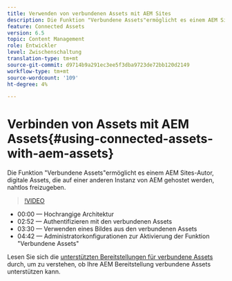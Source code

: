 ```yaml
---
title: Verwenden von verbundenen Assets mit AEM Sites
description: Die Funktion "Verbundene Assets"ermöglicht es einem AEM Sites-Autor, digitale Assets, die auf einer anderen Instanz von AEM gehostet werden, nahtlos freizugeben.
feature: Connected Assets
version: 6.5
topic: Content Management
role: Entwickler
level: Zwischenschaltung
translation-type: tm+mt
source-git-commit: d9714b9a291ec3ee5f3dba9723de72bb120d2149
workflow-type: tm+mt
source-wordcount: '109'
ht-degree: 4%

---
```



# Verbinden von Assets mit AEM Assets{#using-connected-assets-with-aem-assets}

Die Funktion &quot;Verbundene Assets&quot;ermöglicht es einem AEM Sites-Autor, digitale Assets, die auf einer anderen Instanz von AEM gehostet werden, nahtlos freizugeben.

>[!VIDEO](https://video.tv.adobe.com/v/26060?quality=12&learn=on)

* 00:00 — Hochrangige Architektur
* 02:52 — Authentifizieren mit den verbundenen Assets
* 03:30 — Verwenden eines Bildes aus den verbundenen Assets
* 04:42 — Administratorkonfigurationen zur Aktivierung der Funktion &quot;Verbundene Assets&quot;

Lesen Sie sich die [unterstützten Bereitstellungen für verbundene Assets](https://docs.adobe.com/content/help/en/experience-manager-65/assets/using/use-assets-across-connected-assets-instances.html#prerequisites) durch, um zu verstehen, ob Ihre AEM Bereitstellung verbundene Assets unterstützen kann.